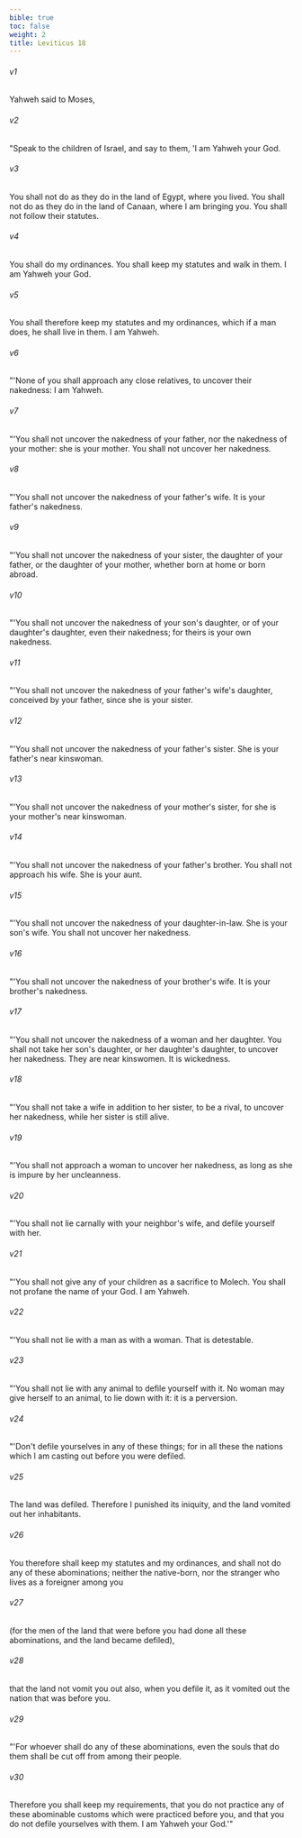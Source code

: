 ```yaml
---
bible: true
toc: false
weight: 2
title: Leviticus 18
---
```




###### v1 
Yahweh said to Moses, 

###### v2 
"Speak to the children of Israel, and say to them, 'I am Yahweh your God. 

###### v3 
You shall not do as they do in the land of Egypt, where you lived. You shall not do as they do in the land of Canaan, where I am bringing you. You shall not follow their statutes. 

###### v4 
You shall do my ordinances. You shall keep my statutes and walk in them. I am Yahweh your God. 

###### v5 
You shall therefore keep my statutes and my ordinances, which if a man does, he shall live in them. I am Yahweh. 

###### v6 
"'None of you shall approach any close relatives, to uncover their nakedness: I am Yahweh. 

###### v7 
"'You shall not uncover the nakedness of your father, nor the nakedness of your mother: she is your mother. You shall not uncover her nakedness. 

###### v8 
"'You shall not uncover the nakedness of your father's wife. It is your father's nakedness. 

###### v9 
"'You shall not uncover the nakedness of your sister, the daughter of your father, or the daughter of your mother, whether born at home or born abroad. 

###### v10 
"'You shall not uncover the nakedness of your son's daughter, or of your daughter's daughter, even their nakedness; for theirs is your own nakedness. 

###### v11 
"'You shall not uncover the nakedness of your father's wife's daughter, conceived by your father, since she is your sister. 

###### v12 
"'You shall not uncover the nakedness of your father's sister. She is your father's near kinswoman. 

###### v13 
"'You shall not uncover the nakedness of your mother's sister, for she is your mother's near kinswoman. 

###### v14 
"'You shall not uncover the nakedness of your father's brother. You shall not approach his wife. She is your aunt. 

###### v15 
"'You shall not uncover the nakedness of your daughter-in-law. She is your son's wife. You shall not uncover her nakedness. 

###### v16 
"'You shall not uncover the nakedness of your brother's wife. It is your brother's nakedness. 

###### v17 
"'You shall not uncover the nakedness of a woman and her daughter. You shall not take her son's daughter, or her daughter's daughter, to uncover her nakedness. They are near kinswomen. It is wickedness. 

###### v18 
"'You shall not take a wife in addition to her sister, to be a rival, to uncover her nakedness, while her sister is still alive. 

###### v19 
"'You shall not approach a woman to uncover her nakedness, as long as she is impure by her uncleanness. 

###### v20 
"'You shall not lie carnally with your neighbor's wife, and defile yourself with her. 

###### v21 
"'You shall not give any of your children as a sacrifice to Molech. You shall not profane the name of your God. I am Yahweh. 

###### v22 
"'You shall not lie with a man as with a woman. That is detestable. 

###### v23 
"'You shall not lie with any animal to defile yourself with it. No woman may give herself to an animal, to lie down with it: it is a perversion. 

###### v24 
"'Don't defile yourselves in any of these things; for in all these the nations which I am casting out before you were defiled. 

###### v25 
The land was defiled. Therefore I punished its iniquity, and the land vomited out her inhabitants. 

###### v26 
You therefore shall keep my statutes and my ordinances, and shall not do any of these abominations; neither the native-born, nor the stranger who lives as a foreigner among you 

###### v27 
(for the men of the land that were before you had done all these abominations, and the land became defiled), 

###### v28 
that the land not vomit you out also, when you defile it, as it vomited out the nation that was before you. 

###### v29 
"'For whoever shall do any of these abominations, even the souls that do them shall be cut off from among their people. 

###### v30 
Therefore you shall keep my requirements, that you do not practice any of these abominable customs which were practiced before you, and that you do not defile yourselves with them. I am Yahweh your God.'"


